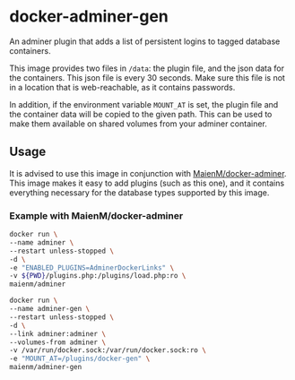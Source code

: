 # docker-adminer-gen

An adminer plugin that adds a list of persistent logins to tagged database containers.

This image provides two files in `/data`: the plugin file, and the json data for the containers. This json file is
every 30 seconds. Make sure this file is not in a location that is web-reachable, as it contains passwords.

In addition, if the environment variable `MOUNT_AT` is set, the plugin file and the container data will be copied to
the given path. This can be used to make them available on shared volumes from your adminer container.

## Usage

It is advised to use this image in conjunction with [MaienM/docker-adminer](https://github.com/MaienM/docker-adminer).
This image makes it easy to add plugins (such as this one), and it contains everything necessary for the database
types supported by this image.

### Example with MaienM/docker-adminer

```bash
docker run \
--name adminer \
--restart unless-stopped \
-d \
-e "ENABLED_PLUGINS=AdminerDockerLinks" \
-v ${PWD}/plugins.php:/plugins/load.php:ro \
maienm/adminer

docker run \
--name adminer-gen \
--restart unless-stopped \
-d \
--link adminer:adminer \
--volumes-from adminer \
-v /var/run/docker.sock:/var/run/docker.sock:ro \
-e "MOUNT_AT=/plugins/docker-gen" \
maienm/adminer-gen
```
